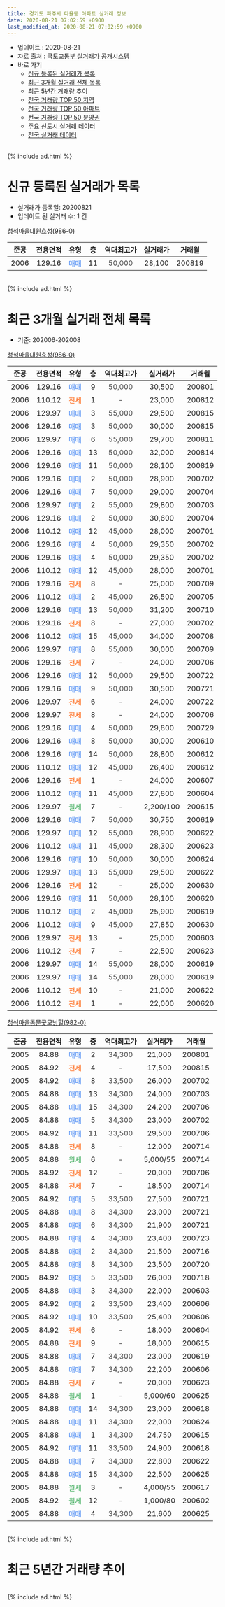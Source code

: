 ```yaml
---
title: 경기도 파주시 다율동 아파트 실거래 정보
date: 2020-08-21 07:02:59 +0900
last_modified_at: 2020-08-21 07:02:59 +0900
---
```


* 업데이트 : 2020-08-21
* 자료 출처 : [국토교통부 실거래가 공개시스템](http://rt.molit.go.kr)
* 바로 가기
    * [신규 등록된 실거래가 목록](#신규-등록된-실거래가-목록)
    * [최근 3개월 실거래 전체 목록](#최근-3개월-실거래-전체-목록)
    * [최근 5년간 거래량 추이](#최근-5년간-거래량-추이)
    * [전국 거래량 TOP 50 지역](https://inasie.github.io/apt-trade-info/최근-3개월-전국에서-가장-거래가-많이-발생한-지역)
    * [전국 거래량 TOP 50 아파트](https://inasie.github.io/apt-trade-info/최근-3개월-전국에서-가장-거래가-많이-발생한-아파트)
    * [전국 거래량 TOP 50 분양권](https://inasie.github.io/apt-trade-info/최근-3개월-전국에서-가장-거래가-많이-발생한-분양권)
    * [주요 신도시 실거래 데이터](https://inasie.github.io/apt-trade-info/주요-신도시)
    * [전국 실거래 데이터](https://inasie.github.io/apt-trade-info/전국)
<br>
{% include ad.html %}
<br>

# 신규 등록된 실거래가 목록
* 실거래가 등록일: 20200821
* 업데이트 된 실거래 수: 1 건


[청석마을대원효성(986-0)](https://search.naver.com/search.naver?query=%EA%B2%BD%EA%B8%B0%EB%8F%84+%ED%8C%8C%EC%A3%BC%EC%8B%9C+%EB%8B%A4%EC%9C%A8%EB%8F%99+%EC%B2%AD%EC%84%9D%EB%A7%88%EC%9D%84%EB%8C%80%EC%9B%90%ED%9A%A8%EC%84%B1%28986-0%29)

|준공|전용면적|유형|층|역대최고가|실거래가|거래월|
|:---:|:---:|:---:|:---:|:---:|:---:|:---:|
|2006|129.16|<span style="color:#4285f3">매매</span>|11|<span style="color:#444444">50,000</span>|28,100|200819|


<br>
{% include ad.html %}
<br>

# 최근 3개월 실거래 전체 목록
* 기준: 202006-202008


[청석마을대원효성(986-0)](https://search.naver.com/search.naver?query=%EA%B2%BD%EA%B8%B0%EB%8F%84+%ED%8C%8C%EC%A3%BC%EC%8B%9C+%EB%8B%A4%EC%9C%A8%EB%8F%99+%EC%B2%AD%EC%84%9D%EB%A7%88%EC%9D%84%EB%8C%80%EC%9B%90%ED%9A%A8%EC%84%B1%28986-0%29)

|준공|전용면적|유형|층|역대최고가|실거래가|거래월|
|:---:|:---:|:---:|:---:|:---:|:---:|:---:|
|2006|129.16|<span style="color:#4285f3">매매</span>|9|<span style="color:#444444">50,000</span>|30,500|200801|
|2006|110.12|<span style="color:#ff5a00">전세</span>|1|<span style="color:#444444">-</span>|23,000|200812|
|2006|129.97|<span style="color:#4285f3">매매</span>|3|<span style="color:#444444">55,000</span>|29,500|200815|
|2006|129.16|<span style="color:#4285f3">매매</span>|3|<span style="color:#444444">50,000</span>|30,000|200815|
|2006|129.97|<span style="color:#4285f3">매매</span>|6|<span style="color:#444444">55,000</span>|29,700|200811|
|2006|129.16|<span style="color:#4285f3">매매</span>|13|<span style="color:#444444">50,000</span>|32,000|200814|
|2006|129.16|<span style="color:#4285f3">매매</span>|11|<span style="color:#444444">50,000</span>|28,100|200819|
|2006|129.16|<span style="color:#4285f3">매매</span>|2|<span style="color:#444444">50,000</span>|28,900|200702|
|2006|129.16|<span style="color:#4285f3">매매</span>|7|<span style="color:#444444">50,000</span>|29,000|200704|
|2006|129.97|<span style="color:#4285f3">매매</span>|2|<span style="color:#444444">55,000</span>|29,800|200703|
|2006|129.16|<span style="color:#4285f3">매매</span>|2|<span style="color:#444444">50,000</span>|30,600|200704|
|2006|110.12|<span style="color:#4285f3">매매</span>|12|<span style="color:#444444">45,000</span>|28,000|200701|
|2006|129.16|<span style="color:#4285f3">매매</span>|4|<span style="color:#444444">50,000</span>|29,350|200702|
|2006|129.16|<span style="color:#4285f3">매매</span>|4|<span style="color:#444444">50,000</span>|29,350|200702|
|2006|110.12|<span style="color:#4285f3">매매</span>|12|<span style="color:#444444">45,000</span>|28,000|200701|
|2006|129.16|<span style="color:#ff5a00">전세</span>|8|<span style="color:#444444">-</span>|25,000|200709|
|2006|110.12|<span style="color:#4285f3">매매</span>|2|<span style="color:#444444">45,000</span>|26,500|200705|
|2006|129.16|<span style="color:#4285f3">매매</span>|13|<span style="color:#444444">50,000</span>|31,200|200710|
|2006|129.16|<span style="color:#ff5a00">전세</span>|8|<span style="color:#444444">-</span>|27,000|200702|
|2006|110.12|<span style="color:#4285f3">매매</span>|15|<span style="color:#444444">45,000</span>|34,000|200708|
|2006|129.97|<span style="color:#4285f3">매매</span>|8|<span style="color:#444444">55,000</span>|30,000|200709|
|2006|129.16|<span style="color:#ff5a00">전세</span>|7|<span style="color:#444444">-</span>|24,000|200706|
|2006|129.16|<span style="color:#4285f3">매매</span>|12|<span style="color:#444444">50,000</span>|29,500|200722|
|2006|129.16|<span style="color:#4285f3">매매</span>|9|<span style="color:#444444">50,000</span>|30,500|200721|
|2006|129.97|<span style="color:#ff5a00">전세</span>|6|<span style="color:#444444">-</span>|24,000|200722|
|2006|129.97|<span style="color:#ff5a00">전세</span>|8|<span style="color:#444444">-</span>|24,000|200706|
|2006|129.16|<span style="color:#4285f3">매매</span>|4|<span style="color:#444444">50,000</span>|29,800|200729|
|2006|129.16|<span style="color:#4285f3">매매</span>|8|<span style="color:#444444">50,000</span>|30,000|200610|
|2006|129.16|<span style="color:#4285f3">매매</span>|14|<span style="color:#444444">50,000</span>|28,800|200612|
|2006|110.12|<span style="color:#4285f3">매매</span>|12|<span style="color:#444444">45,000</span>|26,400|200612|
|2006|129.16|<span style="color:#ff5a00">전세</span>|1|<span style="color:#444444">-</span>|24,000|200607|
|2006|110.12|<span style="color:#4285f3">매매</span>|11|<span style="color:#444444">45,000</span>|27,800|200604|
|2006|129.97|<span style="color:#34a853">월세</span>|7|<span style="color:#444444">-</span>|2,200/100|200615|
|2006|129.16|<span style="color:#4285f3">매매</span>|7|<span style="color:#444444">50,000</span>|30,750|200619|
|2006|129.97|<span style="color:#4285f3">매매</span>|12|<span style="color:#444444">55,000</span>|28,900|200622|
|2006|110.12|<span style="color:#4285f3">매매</span>|11|<span style="color:#444444">45,000</span>|28,300|200623|
|2006|129.16|<span style="color:#4285f3">매매</span>|10|<span style="color:#444444">50,000</span>|30,000|200624|
|2006|129.97|<span style="color:#4285f3">매매</span>|13|<span style="color:#444444">55,000</span>|29,500|200622|
|2006|129.16|<span style="color:#ff5a00">전세</span>|12|<span style="color:#444444">-</span>|25,000|200630|
|2006|129.16|<span style="color:#4285f3">매매</span>|11|<span style="color:#444444">50,000</span>|28,100|200620|
|2006|110.12|<span style="color:#4285f3">매매</span>|2|<span style="color:#444444">45,000</span>|25,900|200619|
|2006|110.12|<span style="color:#4285f3">매매</span>|9|<span style="color:#444444">45,000</span>|27,850|200630|
|2006|129.97|<span style="color:#ff5a00">전세</span>|13|<span style="color:#444444">-</span>|25,000|200603|
|2006|110.12|<span style="color:#ff5a00">전세</span>|7|<span style="color:#444444">-</span>|22,500|200623|
|2006|129.97|<span style="color:#4285f3">매매</span>|14|<span style="color:#444444">55,000</span>|28,000|200619|
|2006|129.97|<span style="color:#4285f3">매매</span>|14|<span style="color:#444444">55,000</span>|28,000|200619|
|2006|110.12|<span style="color:#ff5a00">전세</span>|10|<span style="color:#444444">-</span>|21,000|200622|
|2006|110.12|<span style="color:#ff5a00">전세</span>|1|<span style="color:#444444">-</span>|22,000|200620|


<script async src="//pagead2.googlesyndication.com/pagead/js/adsbygoogle.js"></script>
<!-- 기본 -->
<ins class="adsbygoogle"
     style="display:block"
     data-ad-client="ca-pub-2446590836940007"
     data-ad-slot="1659523306"
     data-ad-format="auto"
     data-full-width-responsive="true"></ins>
<script>
(adsbygoogle = window.adsbygoogle || []).push({});
</script>


[청석마을동문굿모닝힐(982-0)](https://search.naver.com/search.naver?query=%EA%B2%BD%EA%B8%B0%EB%8F%84+%ED%8C%8C%EC%A3%BC%EC%8B%9C+%EB%8B%A4%EC%9C%A8%EB%8F%99+%EC%B2%AD%EC%84%9D%EB%A7%88%EC%9D%84%EB%8F%99%EB%AC%B8%EA%B5%BF%EB%AA%A8%EB%8B%9D%ED%9E%90%28982-0%29)

|준공|전용면적|유형|층|역대최고가|실거래가|거래월|
|:---:|:---:|:---:|:---:|:---:|:---:|:---:|
|2005|84.88|<span style="color:#4285f3">매매</span>|2|<span style="color:#444444">34,300</span>|21,000|200801|
|2005|84.92|<span style="color:#ff5a00">전세</span>|4|<span style="color:#444444">-</span>|17,500|200815|
|2005|84.92|<span style="color:#4285f3">매매</span>|8|<span style="color:#444444">33,500</span>|26,000|200702|
|2005|84.88|<span style="color:#4285f3">매매</span>|13|<span style="color:#444444">34,300</span>|24,000|200703|
|2005|84.88|<span style="color:#4285f3">매매</span>|15|<span style="color:#444444">34,300</span>|24,200|200706|
|2005|84.88|<span style="color:#4285f3">매매</span>|5|<span style="color:#444444">34,300</span>|23,000|200702|
|2005|84.92|<span style="color:#4285f3">매매</span>|11|<span style="color:#444444">33,500</span>|29,500|200706|
|2005|84.88|<span style="color:#ff5a00">전세</span>|8|<span style="color:#444444">-</span>|12,000|200714|
|2005|84.88|<span style="color:#34a853">월세</span>|6|<span style="color:#444444">-</span>|5,000/55|200714|
|2005|84.92|<span style="color:#ff5a00">전세</span>|12|<span style="color:#444444">-</span>|20,000|200706|
|2005|84.88|<span style="color:#ff5a00">전세</span>|7|<span style="color:#444444">-</span>|18,500|200714|
|2005|84.92|<span style="color:#4285f3">매매</span>|5|<span style="color:#444444">33,500</span>|27,500|200721|
|2005|84.88|<span style="color:#4285f3">매매</span>|8|<span style="color:#444444">34,300</span>|23,000|200721|
|2005|84.88|<span style="color:#4285f3">매매</span>|6|<span style="color:#444444">34,300</span>|21,900|200721|
|2005|84.88|<span style="color:#4285f3">매매</span>|4|<span style="color:#444444">34,300</span>|23,400|200723|
|2005|84.88|<span style="color:#4285f3">매매</span>|2|<span style="color:#444444">34,300</span>|21,500|200716|
|2005|84.88|<span style="color:#4285f3">매매</span>|8|<span style="color:#444444">34,300</span>|23,500|200720|
|2005|84.92|<span style="color:#4285f3">매매</span>|5|<span style="color:#444444">33,500</span>|26,000|200718|
|2005|84.88|<span style="color:#4285f3">매매</span>|3|<span style="color:#444444">34,300</span>|22,000|200603|
|2005|84.92|<span style="color:#4285f3">매매</span>|2|<span style="color:#444444">33,500</span>|23,400|200606|
|2005|84.92|<span style="color:#4285f3">매매</span>|10|<span style="color:#444444">33,500</span>|25,400|200606|
|2005|84.92|<span style="color:#ff5a00">전세</span>|6|<span style="color:#444444">-</span>|18,000|200604|
|2005|84.88|<span style="color:#ff5a00">전세</span>|9|<span style="color:#444444">-</span>|18,000|200615|
|2005|84.88|<span style="color:#4285f3">매매</span>|7|<span style="color:#444444">34,300</span>|23,000|200619|
|2005|84.88|<span style="color:#4285f3">매매</span>|7|<span style="color:#444444">34,300</span>|22,200|200606|
|2005|84.88|<span style="color:#ff5a00">전세</span>|7|<span style="color:#444444">-</span>|20,000|200623|
|2005|84.88|<span style="color:#34a853">월세</span>|1|<span style="color:#444444">-</span>|5,000/60|200625|
|2005|84.88|<span style="color:#4285f3">매매</span>|14|<span style="color:#444444">34,300</span>|23,000|200618|
|2005|84.88|<span style="color:#4285f3">매매</span>|11|<span style="color:#444444">34,300</span>|22,000|200624|
|2005|84.88|<span style="color:#4285f3">매매</span>|1|<span style="color:#444444">34,300</span>|24,750|200615|
|2005|84.92|<span style="color:#4285f3">매매</span>|11|<span style="color:#444444">33,500</span>|24,900|200618|
|2005|84.88|<span style="color:#4285f3">매매</span>|7|<span style="color:#444444">34,300</span>|22,800|200622|
|2005|84.88|<span style="color:#4285f3">매매</span>|15|<span style="color:#444444">34,300</span>|22,500|200625|
|2005|84.88|<span style="color:#34a853">월세</span>|3|<span style="color:#444444">-</span>|4,000/55|200617|
|2005|84.92|<span style="color:#34a853">월세</span>|12|<span style="color:#444444">-</span>|1,000/80|200602|
|2005|84.88|<span style="color:#4285f3">매매</span>|4|<span style="color:#444444">34,300</span>|21,600|200625|


<br>
{% include ad.html %}
<br>

# 최근 5년간 거래량 추이


<div style="width:100%;">
    <canvas id="deal_progress" height="200"></canvas>
</div>

<script>
new Chart(document.getElementById("deal_progress"), {
    type: 'line',
    data: {
        labels: ['201508','201509','201510','201511','201512','201601','201602','201603','201604','201605','201606','201607','201608','201609','201610','201611','201612','201701','201702','201703','201704','201705','201706','201707','201708','201709','201710','201711','201712','201801','201802','201803','201804','201805','201806','201807','201808','201809','201810','201811','201812','201901','201902','201903','201904','201905','201906','201907','201908','201909','201910','201911','201912','202001','202002','202003','202004','202005','202006','202007','202008'],
        datasets: [{
            label: '매매',
            pointRadius: 1,
            data: [15, 24, 25, 13, 11, 8, 14, 11, 22, 11, 26, 23, 19, 22, 22, 10, 10, 19, 12, 19, 6, 11, 19, 19, 15, 10, 11, 12, 11, 16, 7, 13, 5, 9, 5, 12, 5, 10, 8, 4, 6, 6, 0, 9, 11, 4, 8, 10, 11, 6, 11, 8, 13, 10, 12, 18, 8, 18, 26, 27, 7],
            borderColor: "rgba(255, 201, 14, 1)",
            backgroundColor: "rgba(255, 201, 14, 0.5)",
            fill: false,
            lineTension: 0
        },{
            label: '전월세',
            pointRadius: 1,
            data: [12, 15, 17, 21, 14, 15, 15, 15, 13, 14, 12, 17, 10, 17, 15, 12, 13, 14, 18, 19, 16, 12, 11, 16, 11, 12, 15, 11, 8, 8, 10, 20, 6, 11, 9, 8, 5, 10, 14, 13, 9, 17, 14, 20, 17, 11, 10, 12, 7, 3, 13, 8, 11, 10, 10, 15, 10, 7, 13, 9, 2],
            borderColor: "rgba(0, 141, 185, 1)",
            backgroundColor: "rgba(0, 141, 185, 0.5)",
            fill: false,
            lineTension: 0
        }
        ]
    },
    options: {
        responsive: true,
        title: {
            display: false
        },
        tooltips: {
            mode: 'index',
            intersect: false
        },
        hover: {
            mode: 'nearest',
            intersect: true
        },
        scales: {
            xAxes: [{
                display: true,
                scaleLabel: {
                    display: true,
                    labelString: '년/월'
                }
            }],
            yAxes: [{
                display: true,
                ticks: {
                    suggestedMin: 0,
                },
                scaleLabel: {
                    display: true,
                    labelString: '실거래 수'
                }
            }]
        }
    }
});

</script>


<br>
{% include ad.html %}
<br>

